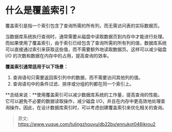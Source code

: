 # 什么是覆盖索引？

覆盖索引是指一个索引包含了查询所需的所有列，而无需访问表的实际数据页。

当数据库系统执行查询时，通常需要从磁盘中读取数据页到内存中才能进行处理。而如果使用了覆盖索引，由于索引已经包含了查询所需的所有列的值，数据库系统可以直接通过索引来获取这些值，而不需要额外地读取数据页。这样可以减少磁盘 I/O 的次数和数据在内存中的占用，提高查询的效率。

**覆盖索引通常适用于以下场景：**

1. 查询语句只需要返回索引列中的数据，而不需要访问其他列的值。
2. 查询语句中的条件过滤、排序或分组的列都在同一个索引上。

**总结来说：**使用覆盖索引可以减少数据库系统的工作量，提高查询的性能。它可以避免不必要的数据读取操作，减少磁盘 I/O，并且在内存中更高效地处理查询操作。因此，在设计数据库索引时，可以考虑创建覆盖索引来优化相关的查询。



> 原文: <https://www.yuque.com/tulingzhouyu/db22bv/ennukot046ikrou2>
